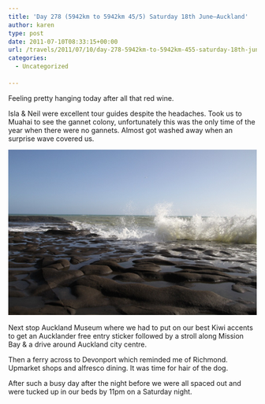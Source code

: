 ```yaml
---
title: 'Day 278 (5942km to 5942km 45/5) Saturday 18th June–Auckland'
author: karen
type: post
date: 2011-07-10T08:33:15+00:00
url: /travels/2011/07/10/day-278-5942km-to-5942km-455-saturday-18th-juneauckland/
categories:
  - Uncategorized

---
```

Feeling pretty hanging today after all that red wine. 

Isla & Neil were excellent tour guides despite the headaches. Took us to Muahai to see the gannet colony, unfortunately this was the only time of the year when there were no gannets. Almost got washed away when an surprise wave covered us. 

![](/travels-wp-content/uploads/2011/07/IMG_8196.jpg)

Next stop Auckland Museum where we had to put on our best Kiwi accents to get an Aucklander free entry sticker followed by a stroll along Mission Bay & a drive around Auckland city centre.

Then a ferry across to Devonport which reminded me of Richmond. Upmarket shops and alfresco dining. It was time for hair of the dog.

After such a busy day after the night before we were all spaced out and were tucked up in our beds by 11pm on a Saturday night.

 [1]: http://www.mattburns.co.uk/travels/wp-content/uploads/2011/07/IMG_8196.jpg